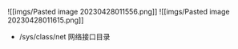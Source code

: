 ![[imgs/Pasted image 20230428011556.png]]
![[imgs/Pasted image 20230428011615.png]]

- /sys/class/net
网络接口目录
